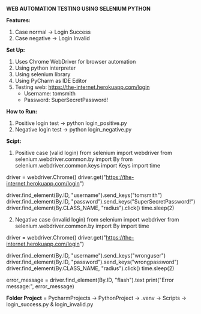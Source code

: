 **WEB AUTOMATION TESTING USING SELENIUM PYTHON**

**Features:**
1. Case normal -> Login Success
2. Case negative -> Login Invalid

**Set Up:**
1. Uses Chrome WebDriver for browser automation
2. Using python interpreter
3. Using selenium library
4. Using PyCharm as IDE Editor
5. Testing web: https://the-internet.herokuapp.com/login
   - Username: tomsmith
   - Password: SuperSecretPassword!

**How to Run:**
1. Positive login test -> python login_positive.py
2. Negative login test -> python login_negative.py

**Scipt:**
1. Positive case (valid login)
from selenium import webdriver
from selenium.webdriver.common.by import By
from selenium.webdriver.common.keys import Keys
import time

driver = webdriver.Chrome()
driver.get("https://the-internet.herokuapp.com/login")

driver.find_element(By.ID, "username").send_keys("tomsmith")
driver.find_element(By.ID, "password").send_keys("SuperSecretPassword!")
driver.find_element(By.CLASS_NAME, "radius").click()
time.sleep(2)

2. Negative case (invalid login)
from selenium import webdriver
from selenium.webdriver.common.by import By
import time

driver = webdriver.Chrome()
driver.get("https://the-internet.herokuapp.com/login")

driver.find_element(By.ID, "username").send_keys("wronguser")
driver.find_element(By.ID, "password").send_keys("wrongpassword")
driver.find_element(By.CLASS_NAME, "radius").click()
time.sleep(2)

error_message = driver.find_element(By.ID, "flash").text
print("Error message:", error_message)

**Folder Project**
= PycharmProjects -> PythonProject -> .venv -> Scripts -> login_success.py & login_invalid.py

